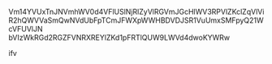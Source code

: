 Vm14YVUxTnJNVmhWV0d4VFlUSlNjRlZyVlRGVmJGcHlWV3RPVlZKclZqVlVi
R2hQWVVaSmQwNVdUbFpTCmJFWXpWWHBDVDJSR1VuUmxSMFpyQ21WcVFUVlJN
bVIzWkRGd2RGZFVNRXREYlZKd1pFRTlQUW9LWVd4dwoKYWRw

ifv